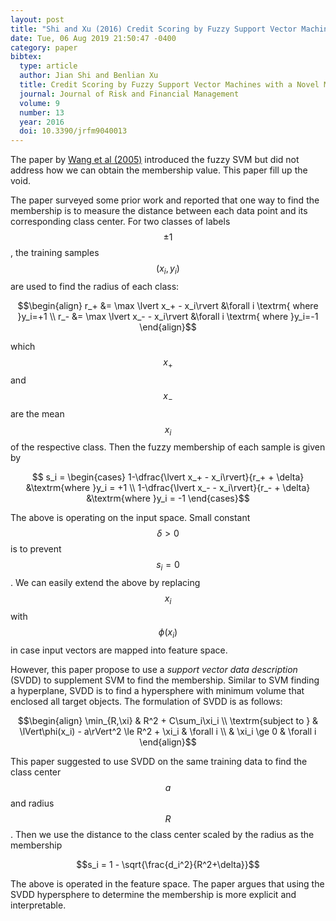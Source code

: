 ```yaml
---
layout: post
title: "Shi and Xu (2016) Credit Scoring by Fuzzy Support Vector Machines with a Novel Membership Function"
date: Tue, 06 Aug 2019 21:50:47 -0400
category: paper
bibtex:
  type: article
  author: Jian Shi and Benlian Xu
  title: Credit Scoring by Fuzzy Support Vector Machines with a Novel Membership Function
  journal: Journal of Risk and Financial Management
  volume: 9
  number: 13
  year: 2016
  doi: 10.3390/jrfm9040013
---
```


The paper by [Wang et al (2005)](/2019-08-06-wwl05-fsvm/) introduced the fuzzy
SVM but did not address how we can obtain the membership value. This paper fill
up the void.

The paper surveyed some prior work and reported that one way to find the
membership is to measure the distance between each data point and its
corresponding class center. For two classes of labels $$\pm 1$$, the training
samples $$(x_i, y_i)$$ are used to find the radius of each class:

$$\begin{align}
r_+ &= \max \lvert x_+ - x_i\rvert &\forall i \textrm{ where }y_i=+1 \\
r_- &= \max \lvert x_- - x_i\rvert &\forall i \textrm{ where }y_i=-1
\end{align}$$

which $$x_+$$ and $$x_-$$ are the mean $$x_i$$ of the respective class. Then
the fuzzy membership of each sample is given by

$$ s_i = \begin{cases}
1-\dfrac{\lvert x_+ - x_i\rvert}{r_+ + \delta} &\textrm{where }y_i = +1 \\
1-\dfrac{\lvert x_- - x_i\rvert}{r_- + \delta} &\textrm{where }y_i = -1
\end{cases}$$

The above is operating on the input space. Small constant $$\delta>0$$ is to
prevent $$s_i = 0$$. We can easily extend the above by replacing $$x_i$$ with
$$\phi(x_i)$$ in case input vectors are mapped into feature space.

However, this paper propose to use a *support vector data description* (SVDD)
to supplement SVM to find the membership. Similar to SVM finding a hyperplane,
SVDD is to find a hypersphere with minimum volume that enclosed all target
objects. The formulation of SVDD is as follows:

$$\begin{align}
\min_{R,\xi} & R^2 + C\sum_i\xi_i \\
\textrm{subject to } & \lVert\phi(x_i) - a\rVert^2 \le R^2 + \xi_i & \forall i \\
& \xi_i \ge 0 & \forall i
\end{align}$$

This paper suggested to use SVDD on the same training data to find the class
center $$a$$ and radius $$R$$. Then we use the distance to the class center
scaled by the radius as the membership

$$s_i = 1 - \sqrt{\frac{d_i^2}{R^2+\delta}}$$

The above is operated in the feature space. The paper argues that using the
SVDD hypersphere to determine the membership is more explicit and
interpretable.
